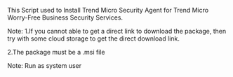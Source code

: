 This Script used to Install Trend Micro Security Agent for Trend Micro Worry-Free Business Security Services.

Note:
1.If you cannot able to get a direct link to download the package, then try with some cloud storage to get the direct download link.

2.The package must be a .msi file

 

Note: Run as system user
